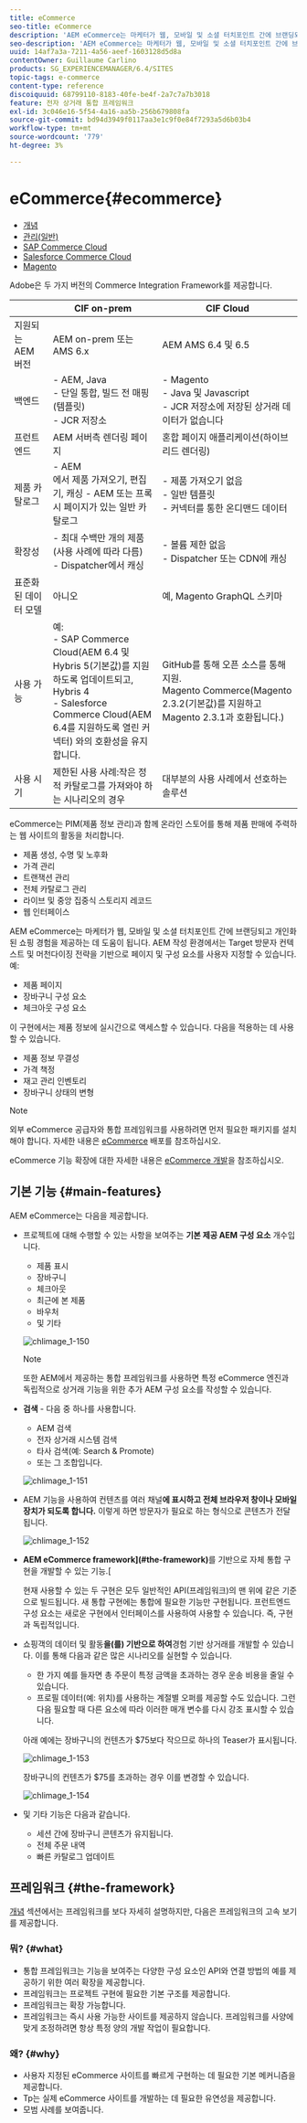 ```yaml
---
title: eCommerce
seo-title: eCommerce
description: 'AEM eCommerce는 마케터가 웹, 모바일 및 소셜 터치포인트 간에 브랜딩되고 개인화된 쇼핑 경험을 제공하는 데 도움이 됩니다. '
seo-description: 'AEM eCommerce는 마케터가 웹, 모바일 및 소셜 터치포인트 간에 브랜딩되고 개인화된 쇼핑 경험을 제공하는 데 도움이 됩니다. '
uuid: 14af7a3a-7211-4a56-aeef-1603128d5d8a
contentOwner: Guillaume Carlino
products: SG_EXPERIENCEMANAGER/6.4/SITES
topic-tags: e-commerce
content-type: reference
discoiquuid: 68799110-8183-40fe-be4f-2a7c7a7b3018
feature: 전자 상거래 통합 프레임워크
exl-id: 3c046e16-5f54-4a16-aa5b-256b679808fa
source-git-commit: bd94d3949f0117aa3e1c9f0e84f7293a5d6b03b4
workflow-type: tm+mt
source-wordcount: '779'
ht-degree: 3%

---
```


# eCommerce{#ecommerce}

* [개념](/help/sites-administering/concepts.md)
* [관리(일반)](/help/sites-administering/generic.md)
* [SAP Commerce Cloud](/help/sites-administering/sap-commerce-cloud.md)
* [Salesforce Commerce Cloud](https://github.com/adobe/commerce-salesforce)
* [Magento](https://www.adobe.io/apis/experiencecloud/commerce-integration-framework/integrations.html#!AdobeDocs/commerce-cif-documentation/master/integrations/02-AEM-Magento.md)

Adobe은 두 가지 버전의 Commerce Integration Framework를 제공합니다.

|  | CIF on-prem | CIF Cloud |
|-------------------------|--------------------------------------------------------------------------------------------------------------------------------------------------------------------------------------------------------|------------------------------------------------------------------------------------------------------------------------|
| 지원되는 AEM 버전 | AEM on-prem 또는 AMS 6.x | AEM AMS 6.4 및 6.5 |
| 백엔드 | - AEM, Java <br> - 단일 통합, 빌드 전 매핑(템플릿)<br> - JCR 저장소 | - Magento <br> - Java 및 Javascript <br> - JCR 저장소에 저장된 상거래 데이터가 없습니다 |
| 프런트엔드 | AEM 서버측 렌더링 페이지 | 혼합 페이지 애플리케이션(하이브리드 렌더링) |
| 제품 카탈로그 | - AEM <br>에서 제품 가져오기, 편집기, 캐싱 - AEM 또는 프록시 페이지가 있는 일반 카탈로그 | - 제품 가져오기 없음 <br> - 일반 템플릿 <br> - 커넥터를 통한 온디맨드 데이터 |
| 확장성 | - 최대 수백만 개의 제품(사용 사례에 따라 다름) <br> - Dispatcher에서 캐싱 | - 볼륨 제한 없음 <br> - Dispatcher 또는 CDN에 캐싱 |
| 표준화된 데이터 모델 | 아니오 | 예, Magento GraphQL 스키마 |
| 사용 가능 | 예:<br> - SAP Commerce Cloud(AEM 6.4 및 Hybris 5(기본값)를 지원하도록 업데이트되고, Hybris 4 <br>- Salesforce Commerce Cloud(AEM 6.4를 지원하도록 열린 커넥터) 와의 호환성을 유지합니다. | GitHub를 통해 오픈 소스를 통해 지원. <br> Magento Commerce(Magento 2.3.2(기본값)를 지원하고 Magento 2.3.1과 호환됩니다.) |
| 사용 시기 | 제한된 사용 사례:작은 정적 카탈로그를 가져와야 하는 시나리오의 경우 | 대부분의 사용 사례에서 선호하는 솔루션 |

eCommerce는 PIM(제품 정보 관리)과 함께 온라인 스토어를 통해 제품 판매에 주력하는 웹 사이트의 활동을 처리합니다.

* 제품 생성, 수명 및 노후화
* 가격 관리
* 트랜잭션 관리
* 전체 카탈로그 관리
* 라이브 및 중앙 집중식 스토리지 레코드
* 웹 인터페이스

AEM eCommerce는 마케터가 웹, 모바일 및 소셜 터치포인트 간에 브랜딩되고 개인화된 쇼핑 경험을 제공하는 데 도움이 됩니다. AEM 작성 환경에서는 Target 방문자 컨텍스트 및 머천다이징 전략을 기반으로 페이지 및 구성 요소를 사용자 지정할 수 있습니다.예:

* 제품 페이지
* 장바구니 구성 요소
* 체크아웃 구성 요소

이 구현에서는 제품 정보에 실시간으로 액세스할 수 있습니다. 다음을 적용하는 데 사용할 수 있습니다.

* 제품 정보 무결성
* 가격 책정
* 재고 관리 인벤토리
* 장바구니 상태의 변형

>[!NOTE]
>
>외부 eCommerce 공급자와 통합 프레임워크를 사용하려면 먼저 필요한 패키지를 설치해야 합니다. 자세한 내용은 [eCommerce](/help/sites-deploying/ecommerce.md) 배포를 참조하십시오.
>
>eCommerce 기능 확장에 대한 자세한 내용은 [eCommerce 개발](/help/sites-developing/ecommerce.md)을 참조하십시오.

## 기본 기능 {#main-features}

AEM eCommerce는 다음을 제공합니다.

* 프로젝트에 대해 수행할 수 있는 사항을 보여주는 **기본 제공 AEM 구성 요소** 개수입니다.

   * 제품 표시
   * 장바구니
   * 체크아웃
   * 최근에 본 제품
   * 바우처
   * 및 기타

   ![chlimage_1-150](assets/chlimage_1-150.png)

   >[!NOTE]
   >
   >또한 AEM에서 제공하는 통합 프레임워크를 사용하면 특정 eCommerce 엔진과 독립적으로 상거래 기능을 위한 추가 AEM 구성 요소를 작성할 수 있습니다.

* **검색**  - 다음 중 하나를 사용합니다.

   * AEM 검색
   * 전자 상거래 시스템 검색
   * 타사 검색(예: Search &amp; Promote)
   * 또는 그 조합입니다.

   ![chlimage_1-151](assets/chlimage_1-151.png)

* AEM 기능을 사용하여 컨텐츠를 여러 채널&#x200B;**에 표시하고 전체 브라우저 창이나 모바일 장치가 되도록 합니다.** 이렇게 하면 방문자가 필요로 하는 형식으로 콘텐츠가 전달됩니다.

   ![chlimage_1-152](assets/chlimage_1-152.png)

* **AEM eCommerce framework](#the-framework)**&#x200B;를 기반으로 자체 통합 구현을 개발할 수 있는 기능.[

   현재 사용할 수 있는 두 구현은 모두 일반적인 API(프레임워크)의 맨 위에 같은 기준으로 빌드됩니다. 새 통합 구현에는 통합에 필요한 기능만 구현됩니다. 프런트엔드 구성 요소는 새로운 구현에서 인터페이스를 사용하여 사용할 수 있습니다. 즉, 구현과 독립적입니다.

* 쇼핑객의 데이터 및 활동&#x200B;**을(를) 기반으로 하여**&#x200B;경험 기반 상거래를 개발할 수 있습니다. 이를 통해 다음과 같은 많은 시나리오를 실현할 수 있습니다.

   * 한 가지 예를 들자면 총 주문이 특정 금액을 초과하는 경우 운송 비용을 줄일 수 있습니다.
   * 프로필 데이터(예: 위치)를 사용하는 계절별 오퍼를 제공할 수도 있습니다. 그런 다음 필요할 때 다른 요소에 따라 이러한 매개 변수를 다시 강조 표시할 수 있습니다.

   아래 예에는 장바구니의 컨텐츠가 $75보다 작으므로 하나의 Teaser가 표시됩니다.

   ![chlimage_1-153](assets/chlimage_1-153.png)

   장바구니의 컨텐츠가 $75를 초과하는 경우 이를 변경할 수 있습니다.

   ![chlimage_1-154](assets/chlimage_1-154.png)

* 및 기타 기능은 다음과 같습니다.

   * 세션 간에 장바구니 콘텐츠가 유지됩니다.
   * 전체 주문 내역
   * 빠른 카탈로그 업데이트

## 프레임워크 {#the-framework}

[개념](/help/sites-administering/concepts.md) 섹션에서는 프레임워크를 보다 자세히 설명하지만, 다음은 프레임워크의 고속 보기를 제공합니다.

### 뭐? {#what}

* 통합 프레임워크는 기능을 보여주는 다양한 구성 요소인 API와 연결 방법의 예를 제공하기 위한 여러 확장을 제공합니다.
* 프레임워크는 프로젝트 구현에 필요한 기본 구조를 제공합니다.
* 프레임워크는 확장 가능합니다.
* 프레임워크는 즉시 사용 가능한 사이트를 제공하지 않습니다. 프레임워크를 사양에 맞게 조정하려면 항상 특정 양의 개발 작업이 필요합니다.

### 왜? {#why}

* 사용자 지정된 eCommerce 사이트를 빠르게 구현하는 데 필요한 기본 메커니즘을 제공합니다.
* Tp는 실제 eCommerce 사이트를 개발하는 데 필요한 유연성을 제공합니다.
* 모범 사례를 보여줍니다.

